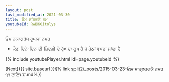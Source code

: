 ```yaml
---
layout: post
last_modified_at: 2021-03-30
title: ਓਮ ਸਥਿਰਯੈ ਨਮ
youtubeId: RwBKOitolys
---
```

 
 
 ਓਮ ਨਯਾਗਰੋਧ ਰੂਪਯਾ ਨਮਹ  
 
 -  ਕੌਣ ਦਿਨੋ-ਦਿਨ ਦੀ ਜ਼ਿੰਦਗੀ ਦੇ ਰੁੱਖ ਦਾ ਰੂਪ ਹੈ ਜੋ ਹੇਠਾਂ ਵਧਦਾ ਜਾਂਦਾ ਹੈ 
 
  
 
  
 
 
 
 
 
 


{% include youtubePlayer.html id=page.youtubeId %}
 
[Next]({{ site.baseurl }}{% link  split2/_posts/2015-03-23-ਓਮ ਸਾਰ੍ਵਕਰਯੈ ਨਮਹ ੧੧ ਟਾਇਮਸ.md%})
 
